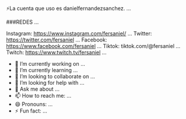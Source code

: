 <!--
**fersaniel/fersaniel** is a ✨ _special_ ✨ repository because its `README.md` (this file) appears on your GitHub profile.

Here are some ideas to get you started:

- 🔭 I’m currently working on ...
- 🌱 I’m currently learning ...
- 👯 I’m looking to collaborate on ...
- 🤔 I’m looking for help with ...
- 💬 Ask me about ...
- 📫 How to reach me: ...
- 😄 Pronouns: ...
- ⚡ Fun fact: ...
-->
⚡La cuenta que uso es danielfernandezsanchez. ...

###REDES ...

Instagram: https://www.instagram.com/fersaniel/  ...
Twitter: https://twitter.com/fersaniel ...
Facebook: https://www.facebook.com/fersaniel ...
Tiktok: tiktok.com/@fersaniel ...
Twitch: https://www.twitch.tv/fersaniel ...

- 🔭 I’m currently working on ...
- 🌱 I’m currently learning ...
- 👯 I’m looking to collaborate on ...
- 🤔 I’m looking for help with ...
- 💬 Ask me about ...
- 📫 How to reach me: ...
- 😄 Pronouns: ...
- ⚡ Fun fact: ...
